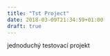 ```yaml
---
title: "Tst Project"
date: 2018-03-09T21:34:59+01:00
draft: true
---
```


jednoduchý testovací projekt
